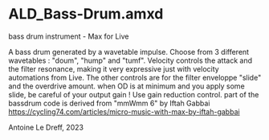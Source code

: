 # ALD_Bass-Drum.amxd
bass drum instrument - Max for Live

A bass drum generated by a wavetable impulse. Choose from 3 different wavetables : "doum", "hump" and "tumf". Velocity controls the attack and the filter resonance, making it very expressive just with velocity automations from Live. The other controls are for the filter enveloppe "slide" and the overdrive amount.
when OD is at minimum and you apply some slide, be careful of your output gain ! Use gain reduction control. 
part of the bassdrum code is derived from "mmWmm 6" by Iftah Gabbai https://cycling74.com/articles/micro-music-with-max-by-iftah-gabbai

Antoine Le Dreff, 2023

